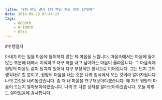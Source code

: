 ```yaml
---
title: "8차 천일 결사 1차 백일 기도 정진 67일째"
date: 2014-05-29 07:44:23
tags:
    - 8000th
    - 8-100th
    - 67th
---
```


#수행일지

아내가 하는 일을 마음에 들어하지 않는 제 마음을 느낍니다. 마음속에서는 마음에 들지않는 부분에 대해서 지적하고 자꾸 화를 내고 싶어하는 마음이 올라옵니다. 그 마음속에 원망의 마음도 같이 담겨져 있어서 자꾸 부정적인 생각으로 이어집니다. 그는 단지 그의 생각대로 할 뿐이고, 원망의 마음을 내는 것은 나의 업식에서 오는 것이라 알아차립니다. 나의 고집을 내려놓겠습니다. 좀 더 내 마음을 연구해보아야겠습니다. 왜 자꾸 원망의 마음이 드는지 알아보아야겠습니다. 나의 또 다른 상처를 알아보아야겠습니다. 오늘 하루도 살아있음에 감사합니다.
